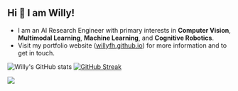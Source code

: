 ## Hi 👋 I am Willy!

- I am an AI Research Engineer with primary interests in **Computer Vision**, **Multimodal Learning**, **Machine Learning**, and **Cognitive Robotics**.
- Visit my portfolio website ([willyfh.github.io](https://willyfh.github.io/)) for more information and to get in touch.

![Willy's GitHub stats](https://github-readme-stats-git-masterrstaa-rickstaa.vercel.app/api?username=willyfh&show_icons=true&role=owner,collaborator&count_private=true&theme=github_dark_dimmed&card_width=320) [![GitHub Streak](https://streak-stats.demolab.com/?user=willyfh&theme=github-dark-dimmed&card_width=450)](https://streak-stats.demolab.com/?user=willyfh&theme=github-dark-dimmed&card_width=459)

![](https://komarev.com/ghpvc/?username=willyfh&color=blue)
